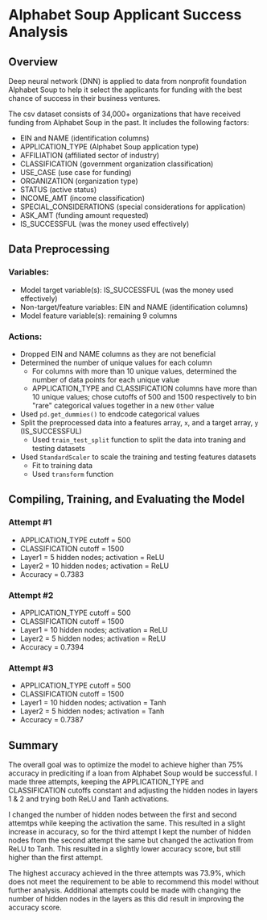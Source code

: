 # Alphabet Soup Applicant Success Analysis 

## Overview 
Deep neural network (DNN) is applied to data from nonprofit foundation Alphabet Soup to help it select the applicants for funding with the best chance of success in their business ventures. 

The csv dataset consists of 34,000+ organizations that have received funding from Alphabet Soup in the past. It includes the following factors: 
- EIN and NAME (identification columns)
- APPLICATION_TYPE (Alphabet Soup application type)
- AFFILIATION (affiliated sector of industry)
- CLASSIFICATION (government organization classification)
- USE_CASE (use case for funding)
- ORGANIZATION (organization type)
- STATUS (active status)
- INCOME_AMT (income classification)
- SPECIAL_CONSIDERATIONS (special considerations for application)
- ASK_AMT (funding amount requested)
- IS_SUCCESSFUL (was the money used effectively)

## Data Preprocessing 
### Variables: 
- Model target variable(s): IS_SUCCESSFUL (was the money used effectively)
- Non-target/feature variables: EIN and NAME (identification columns)
- Model feature variable(s): remaining 9 columns 

### Actions: 
- Dropped EIN and NAME columns as they are not beneficial
- Determined the number of unique values for each column
  - For columns with more than 10 unique values, determined the number of data points for each unique value 
  - APPLICATION_TYPE and CLASSIFICATION columns have more than 10 unique values; chose cutoffs of 500 and 1500 respectively to bin "rare" categorical values together in a new `Other` value
- Used `pd.get_dummies()` to endcode categorical values
- Split the preprocessed data into a features array, `x`, and a target array, `y` (IS_SUCCESSFUL)
  - Used `train_test_split` function to split the data into traning and testing datasets 
- Used `StandardScaler` to scale the training and testing features datasets 
  - Fit to training data
  - Used `transform` function 

## Compiling, Training, and Evaluating the Model
### Attempt #1
- APPLICATION_TYPE cutoff = 500
- CLASSIFICATION cutoff = 1500
- Layer1 = 5 hidden nodes; activation = ReLU
- Layer2 = 10 hidden nodes; activation = ReLU
- Accuracy = 0.7383

### Attempt #2
- APPLICATION_TYPE cutoff = 500
- CLASSIFICATION cutoff = 1500
- Layer1 = 10 hidden nodes; activation = ReLU
- Layer2 = 5 hidden nodes; activation = ReLU
- Accuracy = 0.7394

### Attempt #3
- APPLICATION_TYPE cutoff = 500
- CLASSIFICATION cutoff = 1500
- Layer1 = 10 hidden nodes; activation = Tanh
- Layer2 = 5 hidden nodes; activation = Tanh
- Accuracy = 0.7387

## Summary
The overall goal was to optimize the model to achieve higher than 75% accuracy in prediciting if a loan from Alphabet Soup would be successful. I made three attempts, keeping the APPLICATION_TYPE and CLASSIFICATION cutoffs constant and adjusting the hidden nodes in layers 1 & 2 and trying both ReLU and Tanh activations.

I changed the number of hidden nodes between the first and second attemtps while keeping the activation the same. This resulted in a slight increase in accuracy, so for the third attempt I kept the number of hidden nodes from the second attempt the same but changed the activation from ReLU to Tanh. This resulted in a slightly lower accuracy score, but still higher than the first attempt. 

 The highest accuracy achieved in the three attempts was 73.9%, which does not meet the requirement to be able to recommend this model without further analysis. Additional attempts could be made with changing the number of hidden nodes in the layers as this did result in improving the accuracy score. 